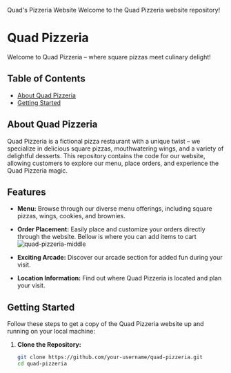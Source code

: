 Quad's Pizzeria Website
Welcome to the Quad Pizzeria website repository! 
# Quad Pizzeria

Welcome to Quad Pizzeria – where square pizzas meet culinary delight!

## Table of Contents

- [About Quad Pizzeria](#about-quad-pizzeria)
- [Getting Started](#getting-started)

## About Quad Pizzeria

Quad Pizzeria is a fictional pizza restaurant with a unique twist – we specialize in delicious square pizzas, mouthwatering wings, and a variety of delightful desserts. This repository contains the code for our website, allowing customers to explore our menu, place orders, and experience the Quad Pizzeria magic.

## Features

- **Menu:** Browse through our diverse menu offerings, including square pizzas, wings, cookies, and brownies.
- **Order Placement:** Easily place and customize your orders directly through the website. Bellow is where you can add items to cart
  ![quad-pizzeria-middle](https://github.com/quaydrionb/quad-pizzeria/assets/99278263/919a65c0-6990-492d-9848-764826d950b2)

- **Exciting Arcade:** Discover our arcade section for added fun during your visit.
- **Location Information:** Find out where Quad Pizzeria is located and plan your visit.

## Getting Started

Follow these steps to get a copy of the Quad Pizzeria website up and running on your local machine:

1. **Clone the Repository:**
   ```bash
   git clone https://github.com/your-username/quad-pizzeria.git
   cd quad-pizzeria

